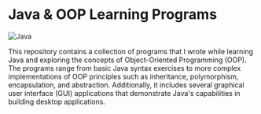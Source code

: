 # Java & OOP Learning Programs

![Java](https://img.shields.io/badge/Java-ED8B00?style=for-the-badge&logo=java&logoColor=white)

This repository contains a collection of programs that I wrote while learning Java and exploring the concepts of Object-Oriented Programming (OOP). The programs range from basic Java syntax exercises to more complex implementations of OOP principles such as inheritance, polymorphism, encapsulation, and abstraction. Additionally, it includes several graphical user interface (GUI) applications that demonstrate Java's capabilities in building desktop applications.
